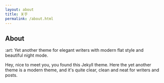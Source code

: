 ```yaml
---
layout: about
title: 关于
permalink: /about.html
---
```


<h2>About</h2>

<p>
:art:&nbsp;Yet another theme for elegant writers with modern flat style
and beautiful night mode.
</p>

<p>
Hey, nice to meet you, you found this Jekyll theme. Here the yet another
theme is a modern theme, and it's quite clear, clean and neat for writers
and posts.
</p>
